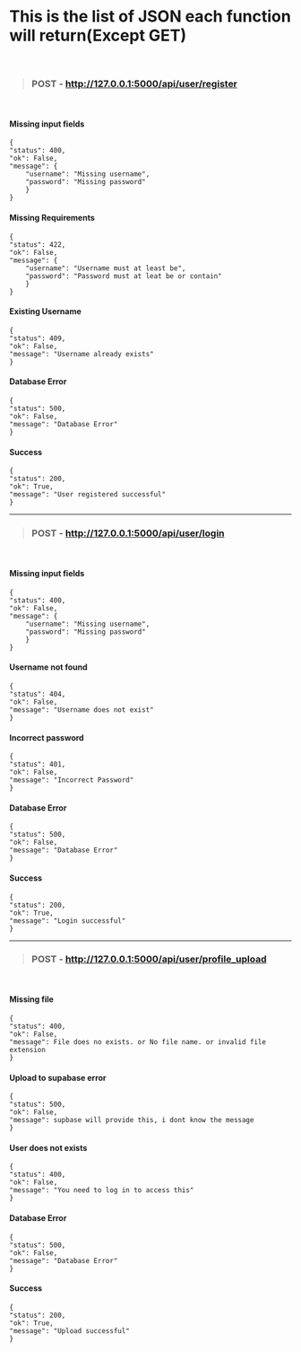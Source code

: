 # This is the list of JSON each function will return(Except GET)

<br>

> ### POST -  http://127.0.0.1:5000/api/user/register

<br>

#### Missing input fields
```
{
"status": 400,
"ok": False,
"message": {
	"username": "Missing username",
	"password": "Missing password"
	}
}
```

#### Missing Requirements
```
{
"status": 422,
"ok": False,
"message": {
	"username": "Username must at least be",
	"password": "Password must at leat be or contain"
	}
}
```

#### Existing Username
```
{
"status": 409,
"ok": False,
"message": "Username already exists"
}
```

#### Database Error
```
{
"status": 500,
"ok": False,
"message": "Database Error"
}
```

#### Success
```
{
"status": 200,
"ok": True,
"message": "User registered successful"
}
```

---

> ### POST -  http://127.0.0.1:5000/api/user/login

<br>

#### Missing input fields
```
{
"status": 400,
"ok": False,
"message": {
	"username": "Missing username",
	"password": "Missing password"
	}
}
```

#### Username not found
```
{
"status": 404,
"ok": False,
"message": "Username does not exist"
}
```

#### Incorrect password
```
{
"status": 401,
"ok": False,
"message": "Incorrect Password"
}
```

#### Database Error
```
{
"status": 500,
"ok": False,
"message": "Database Error"
}
```

#### Success
```
{
"status": 200,
"ok": True,
"message": "Login successful"
}
```

---
> ### POST -  http://127.0.0.1:5000/api/user/profile_upload

<br>

#### Missing file
```
{
"status": 400,
"ok": False,
"message": File does no exists. or No file name. or invalid file extension
}
```

#### Upload to supabase error
```
{
"status": 500,
"ok": False,
"message": supbase will provide this, i dont know the message
}
```

#### User does not exists
```
{
"status": 400,
"ok": False,
"message": "You need to log in to access this"
}
```

#### Database Error
```
{
"status": 500,
"ok": False,
"message": "Database Error"
}
```

#### Success
```
{
"status": 200,
"ok": True,
"message": "Upload successful"
}
```
